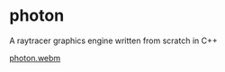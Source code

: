 # photon
A raytracer graphics engine written from scratch in C++

[photon.webm](https://github.com/user-attachments/assets/49e43c9a-b96a-4680-9145-738d19550692)

